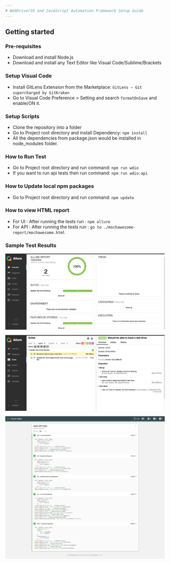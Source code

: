 ```yaml
---
# WebDriverIO and JavaScript Automation Framework Setup Guide
---
```


## Getting started

### Pre-requisites

- Download and install Node.js
- Download and install any Text Editor like Visual Code/Sublime/Brackets

### Setup Visual Code

- Install GitLens Extension from the Marketplace: `GitLens — Git supercharged by GitKraken`
- Go to Visual Code Preference > Setting and search `formatOnSave` and enable/ON it.

### Setup Scripts

- Clone the repository into a folder
- Go to Project root directory and install Dependency: `npm install`
- All the dependencies from package.json would be installed in node_modules folder.

### How to Run Test

- Go to Project root directory and run command: `npm run wdio`
- If you want to run api tests then run command: `npm run wdio:api`

### How to Update local npm packages

- Go to Project root directory and run command: `npm update`

### How to view HTML report

- For UI : After running the tests run : `npm allure`
- For API : After running the tests run : `go to ./mochawesome-report/mochawesome.html`
### Sample Test Results

![WebDriverIO and JavaScript Test Report](./assets/Allure-Report1.png?raw=true "WebDriverIO and JavaScript Test Report")

![WebDriverIO and JavaScript Test Report Expanded View](./assets/Allure-Report-Detailed-View.png?raw=true "WebDriverIO and JavaScript Test Report Expanded View")

![WebDriverIO and JavaScript Test Report Expanded View](./assets/API-TestReport.png?raw=true "WebDriverIO and JavaScript Test Report Expanded View")
